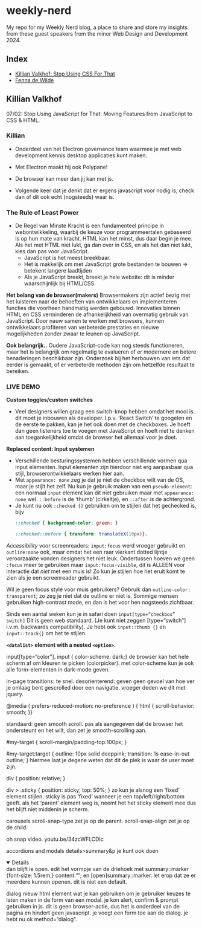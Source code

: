 # weekly-nerd
My repo for my Weekly Nerd blog, a place to share and store my insights from these guest speakers from the minor Web Design and Development 2024.


## Index
- [Killian Valkhof: Stop Using CSS For That](#Killian-Valkhof)
- [Fenna de Wilde](#Fenna-de-Wilde)

## Killian Valkhof
07/02: Stop Using JavaScript for That: Moving Features from JavaScript to CSS & HTML.

### Killian
- Onderdeel van het Electron governance team waarmee je met web development kennis desktop applicaties kunt maken.
- Met Electron maakt hij ook Polypane!

- De browser kan meer dan jij kan met js.
- Volgende keer dat je denkt dat er ergens javascript voor nodig is, check dan of dit ook echt (nogsteeds) waar is.


### The Rule of Least Power
- De Regel van Minste Kracht is een fundamenteel principe in webontwikkeling, waarbij de keuze voor programmeertalen gebaseerd is op hun mate van kracht. HTML kan het minst, dus daar begin je mee. Als het met HTML niet lukt, ga dan over in CSS, en als het dan niet lukt, kies dan pas voor JavaScript.
  - JavaScript is het meest breekbaar.
  - Het is makkelijk om met JavaScript grote bestanden te bouwen => betekent langere laadtijden
  - Als je JavaScript breekt, breekt je hele website: dit is minder waarschijnlijk bij HTML/CSS.

**Het belang van de browser(makers)**
Browsermakers zijn actief bezig met het luisteren naar de behoeften van ontwikkelaars en implementeren functies die voorheen handmatig werden gebouwd. Innovaties binnen HTML en CSS verminderen de afhankelijkheid van overmatig gebruik van JavaScript. Door nauw samen te werken met browsers, kunnen ontwikkelaars profiteren van verbeterde prestaties en nieuwe mogelijkheden zonder zwaar te leunen op JavaScript.

**Ook belangrijk..**
Oudere JavaScript-code kan nog steeds functioneren, maar het is belangrijk om regelmatig te evalueren of er modernere en betere benaderingen beschikbaar zijn. Onderzoek bij het herbouwen van iets dat eerder is gemaakt, of er verbeterde methoden zijn om hetzelfde resultaat te bereiken.

### LIVE DEMO
**Custom toggles/custom switches**
- Veel designers willen graag een switch-knop hebben omdat het mooi is. dit moet je inbouwen als developer. I.p.v. ‘React Switch’ te googelen en de eerste te pakken, kan je het ook doen met de checkboxes. Je hoeft dan geen listeners toe te voegen met JavaScript en hoeft niet te denken aan toegankelijkheid omdat de browser het allemaal voor je doet.

**Replaced content: Input systemen**
- Verschillende besturingssystemen hebben verschillende vormen qua input elementen. Input elementen zijn hierdoor niet erg aanpasbaar qua stijl, browserontwikkelaars werken hier aan.
- Met ```appearance: none``` zeg je dat je niet de checkbox wilt van de OS, maar je stijlt het zelf. Nu kun je gebruik maken van een ```pseudo-element```: een normaal ```input``` element kan dit niet gebruiken maar met ```appearance: none``` wel. ```::before``` is de ‘thumb’ (cirkeltje), en ```::after``` is de achtergrond.
- Je kunt nu ook ```:checked {}``` gebruiken om te stijlen dat het gechecked is, bijv
  ```css
  ::checked { background-color: green; }

  ::checked::before { transform: translateX(10px)}.
  ```
  
 _Accessibility_
voor screenreaders: ```input:focus``` werd vroeger gebruikt en ```outline:none``` ook, maar omdat het een raar vierkant dotted lijntje veroorzaakte vonden designers het niet leuk. 
Ondertussen hoeven we geen ```:focus``` meer te gebruiken maar ```input:focus-visible```, dit is ALLEEN voor interactie dat _niet_ met een muis is! Zo kun je stijlen hoe het eruit komt te zien als je een screenreader gebruikt.

Wil je geen focus style voor muis gebruikers? Gebruik dan ```outline-color: transparent```; zo zeg je niet dat de outline er niet is. Sommige mensen gebruiken high-contrast mode, en dan is het voor hen nogsteeds zichtbaar. 

Sinds een aantal weken kun je in safari doen ```input[type=“checkbox” switch]``` Dit is geen web standaard. (Je kunt niet zeggen [type=“switch”] i.v.m. backwards compatibility).
Je hebt ook ```input::thumb {}``` en ```input::track{}``` om het te stijlen.


**```<datalist>``` element with a nested ```<option>```.**




input[type=“color”].
input {
color-scheme: dark;} de browser kan het hele scherm af om kleuren te picken (colorpicker). met color-scheme kun je ook alle form-elementen in dark-mode geven.

in-page transitions: te snel. desorienterend: geven geen gevoel van hoe ver je omlaag bent gescrolled door een navigatie. vroeger deden we dit met jquery.


@media (
prefers-reduced-motion: no-preference ) {
html {
scroll-behavior: smooth;
}}

standaard: geen smooth scroll. pas als aangegeven dat de browser het ondersteunt en het wilt, dan zet je smooth-scrolling aan.


#my-target {
scroll-margin/padding-top:100px;
}

#my-target:target {
outline: 10px solid deeppink;
transition: 1s ease-in-out outline;
} hiermee laat je degene weten dat dit de plek is waar de user moet zijn.



div {
position: relative; 
}

div > .sticky {
position: sticky;
top: 50%;
} zo kun je alsnog een ‘fixed’ element stijlen. sticky is pas ‘fixed’ wanneer je een top/left/right/bottom geeft. als het ‘parent’ element weg is, neemt het het sticky element mee dus het blijft niet middenin je scherm.



carousels
scroll-snap-type zet je op de parent. 
scroll-snap-align zet je op de child.

oh snap video.
youtu.be/34zcWFLCDIc

accordions and modals
details>summary&p
je kunt ook doen <details open> dan blijft ie open. edit het vormpje van de driehoek met summary::marker {font-size: 1.5rem;} content:””; en [open]summary::marker. let erop dat ze er meerdere kunnen openen. dit is niet een default.


dialog
nieuw html element wat je kan gebruiken om je gebruiker keuzes te laten maken in de form van een modal. je kon alert, confirm & prompt gebruiken in js. dit is geen browser-actie, dus het is onderdeel van de pagina en hindert geen javascript. je voegt een form toe aan de dialog. je hebt nu ok method=“dialog”.
<dialog>
  <form action="" method="dialog"></form>
<button onclick="$$('dialog').showModal()”>
  Show the dialog
</button>
</dialog>

https://developer.mozilla.org/en-US/docs/Web/CSS/::backdrop
button {
  font-size: 1.2rem;
  padding: 5px 15px;
}

dialog::backdrop {
  background-color: #fff5;
  backdrop-filter: blur(4px)
}


container queries
werken als media queries, maar je kijkt niet naar width/height van browser : je kijkt naar de width/height van het omliggende element.
nieuwe unit: 


parent selector
:has()
als mijn formulier een element met het id other heeft, en die is checked, dan kijk naar #other-text en geef het display:block;
form:has(#other:checked) #other-text {}
https://polypane.app/blog/where-is-has-new-css-selectors-that-make-your-life-easier/

field-sizing
https://polypane.app/blog/field-sizing-just-works/
input elementen hebben een vaste breedte. soms wil je een input die meeschaalt. werkt in chrome: 
input {
field-sizing: content;}
dit is altijd inline-block;
gebruikt hier als je een width geeft een min/max-width

textarea {
field-sizing: content;}
dit is block;

masonry layout
bestaat lang in firefox. komt dit jaar nieuwe versie van in alle browsers. 
je kunt een grid maken: grid-template-rows:masonry; aka zeg tegen de browser: ‘vul het maar op!’
.container {
display: grid;
grid-template-columns: repeat(4, 1fr);
grid-template-rows: masonry;
}
smashingmagazine.com/native-css-masonry-layout-css-grid/
you can tell the browser which direction the masonry should be in (row/column)


komt in de toekomst: werkt nog niet.
<selectlist>
	<option></option>
	<option></option>
	<option></option>
</selectlist>

selectlist [popover] {}
selectlist::part(button) {

}

scroll-driven animations
zitten in chrome. vervangen alle libraries die je gebruikt om aan de hand van de scrolpositie iets te laten gebeuren

bram.us/2023/02/12/scroll-driven-animations-cover-flow-2022-10-06-full-stack-europe/

### Fenna de Wilde
